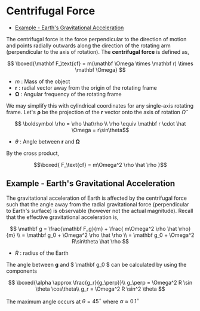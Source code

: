 #  Centrifugal Force

<!-- TOC -->

- [Example - Earth's Gravitational Acceleration](#example---earths-gravitational-acceleration)

<!-- /TOC -->

The centrifugal force is the force perpendicular to the direction of motion and points radially outwards along the direction of the rotating arm (perpendicular to the axis of rotation). The **centrifugal force** is defined as,

$$ \boxed{\mathbf F_\text{cf} = m(\mathbf \Omega \times \mathbf r) \times \mathbf \Omega} $$

* $m$ : Mass of the object
* $\mathbf r$ : radial vector away from the origin of the rotating frame
* $\mathbf \Omega$ : Angular frequency of the rotating frame

We may simplify this with cylindrical coordinates for any single-axis rotating frame. Let's $\boldsymbol \rho$ be the projection of the $\mathbf r$ vector onto the axis of rotation $\hat \Omega$

$$ \boldsymbol \rho = \rho \hat\rho \\
\rho \equiv \mathbf r \cdot \hat \Omega = r\sin\theta$$

* $\theta$ : Angle between $\mathbf r$ and $\mathbf \Omega$

By the cross product,

$$\boxed{ F_\text{cf} = m\Omega^2 \rho \hat \rho }$$

## Example - Earth's Gravitational Acceleration

The gravitational acceleration of Earth is affected by the centrifugal force such that the angle away from the radial gravitational force (perpendicular to Earth's surface) is observable (however not the actual magnitude). Recall that the effective gravitational acceleration is,

$$ \mathbf g = \frac{\mathbf F_g}{m} + \frac{ m\Omega^2 \rho \hat \rho}{m} \\
= \mathbf g_0 +  \Omega^2 \rho \hat \rho \\
= \mathbf g_0 +  \Omega^2 R\sin\theta \hat \rho
$$

* $R$ : radius of the Earth

The angle between $\mathbf g$ and $ \mathbf g_0 $ can be calculated by using the components

$$
\boxed{\alpha \approx \frac{g_r}{g_\perp}}\\
g_\perp = \Omega^2 R \sin \theta \cos\theta\\
g_r = \Omega^2 R \sin^2 \theta
$$

The maximum angle occurs at $\theta = 45^\circ$ where $\alpha \approx 0.1^\circ$